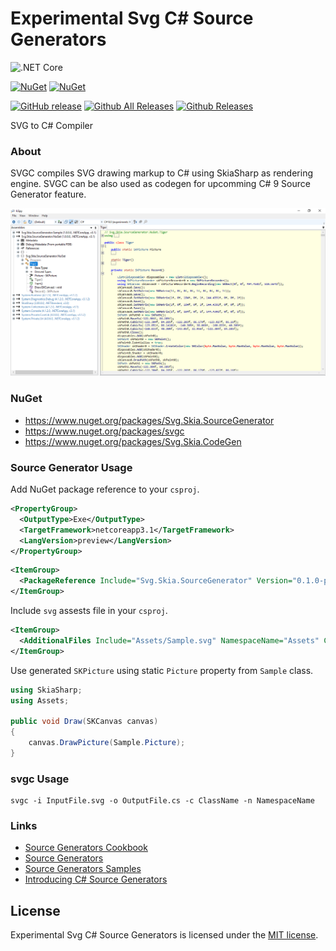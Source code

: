# Experimental Svg C# Source Generators

![.NET Core](https://github.com/wieslawsoltes/SourceGenerators/workflows/.NET%20Core/badge.svg)

[![NuGet](https://img.shields.io/nuget/v/svg.skia.sourcegenerator.svg)](https://www.nuget.org/packages/svg.skia.sourcegenerator)
[![NuGet](https://img.shields.io/nuget/dt/svg.skia.sourcegenerator.svg)](https://www.nuget.org/packages/svg.skia.sourcegenerator)

[![GitHub release](https://img.shields.io/github/release/wieslawsoltes/sourcegenerators.svg)](https://github.com/wieslawsoltes/sourcegenerators)
[![Github All Releases](https://img.shields.io/github/downloads/wieslawsoltes/sourcegenerators/total.svg)](https://github.com/wieslawsoltes/sourcegenerators)
[![Github Releases](https://img.shields.io/github/downloads/wieslawsoltes/sourcegenerators/latest/total.svg)](https://github.com/wieslawsoltes/sourcegenerators)

SVG to C# Compiler

### About

SVGC compiles SVG drawing markup to C# using SkiaSharp as rendering engine. SVGC can be also used as codegen for upcomming C# 9 Source Generator feature.

[![Demo](images/Demo.png)](images/Demo.png)

### NuGet

* https://www.nuget.org/packages/Svg.Skia.SourceGenerator
* https://www.nuget.org/packages/svgc
* https://www.nuget.org/packages/Svg.Skia.CodeGen

### Source Generator Usage

Add NuGet package reference to your `csproj`.

```xml
<PropertyGroup>
  <OutputType>Exe</OutputType>
  <TargetFramework>netcoreapp3.1</TargetFramework>
  <LangVersion>preview</LangVersion>
</PropertyGroup>
```

```xml
<ItemGroup>
  <PackageReference Include="Svg.Skia.SourceGenerator" Version="0.1.0-preview4" />
</ItemGroup>
```

Include `svg` assests file in your `csproj`.

```xml
<ItemGroup>
  <AdditionalFiles Include="Assets/Sample.svg" NamespaceName="Assets" ClassName="Sample" />
</ItemGroup>
```

Use generated `SKPicture` using static `Picture` property from `Sample` class.

```C#
using SkiaSharp;
using Assets;

public void Draw(SKCanvas canvas)
{
    canvas.DrawPicture(Sample.Picture);
}
```

### svgc Usage

```
svgc -i InputFile.svg -o OutputFile.cs -c ClassName -n NamespaceName
```

### Links

* [Source Generators Cookbook](https://github.com/dotnet/roslyn/blob/master/docs/features/source-generators.cookbook.md)
* [Source Generators](https://github.com/dotnet/roslyn/blob/master/docs/features/source-generators.md)
* [Source Generators Samples](https://github.com/dotnet/roslyn-sdk/tree/master/samples/CSharp/SourceGenerators)
* [Introducing C# Source Generators](https://devblogs.microsoft.com/dotnet/introducing-c-source-generators/)

## License

Experimental Svg C# Source Generators is licensed under the [MIT license](LICENSE.TXT).
